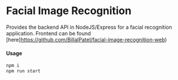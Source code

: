 # Facial Image Recognition

Provides the backend API in NodeJS/Express for a facial recognition application. Frontend can be found [here]https://github.com/BillalPatel/facial-image-recognition-web)

#### Usage
```javascript
npm i
npm run start
```

